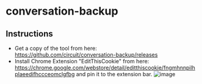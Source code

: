 # conversation-backup

## Instructions

* Get a copy of the tool from here: https://github.com/circuit/conversation-backup/releases
* Install Chrome Extension "EditThisCookie" from here: https://chrome.google.com/webstore/detail/editthiscookie/fngmhnnpilhplaeedifhccceomclgfbg and pin it to the extension bar.
![image](https://user-images.githubusercontent.com/684766/161038923-a221f2d0-8477-4afb-ac94-b70de5610783.png)

